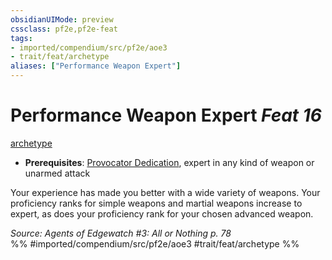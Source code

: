 ```yaml
---
obsidianUIMode: preview
cssclass: pf2e,pf2e-feat
tags:
- imported/compendium/src/pf2e/aoe3
- trait/feat/archetype
aliases: ["Performance Weapon Expert"]
---
```

# Performance Weapon Expert  *Feat 16*  
[archetype](archetype.md)  

- **Prerequisites**: [Provocator Dedication](provocator-dedication-aoe3.md), expert in any kind of weapon or unarmed attack

Your experience has made you better with a wide variety of weapons. Your proficiency ranks for simple weapons and martial weapons increase to expert, as does your proficiency rank for your chosen advanced weapon.

*Source: Agents of Edgewatch #3: All or Nothing p. 78*  
%% #imported/compendium/src/pf2e/aoe3 #trait/feat/archetype %%